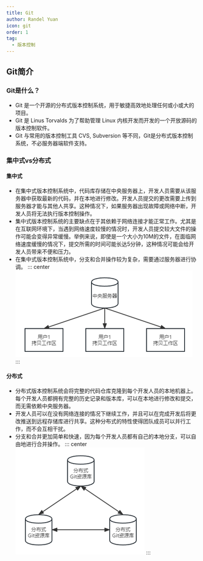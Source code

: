 ```yaml
---
title: Git
author: Randel Yuan
icon: git
order: 1
tag:
  - 版本控制
---
```


 ## Git简介

 ### Git是什么？
 - Git 是一个开源的分布式版本控制系统，用于敏捷高效地处理任何或小或大的项目。
 - Git 是 Linus Torvalds 为了帮助管理 Linux 内核开发而开发的一个开放源码的版本控制软件。
 - Git 与常用的版本控制工具 CVS, Subversion 等不同，Git是分布式版本控制系统，不必服务器端软件支持。

 ### 集中式vs分布式
 #### 集中式
 - 在集中式版本控制系统中，代码库存储在中央服务器上，开发人员需要从该服务器中获取最新的代码，并在本地进行修改。开发人员提交的更改需要上传到服务器才能与其他人共享。这种情况下，如果服务器出现故障或网络中断，开发人员将无法执行版本控制操作。
 - 集中式版本控制系统的主要缺点在于其依赖于网络连接才能正常工作。尤其是在互联网环境下，当遇到网络速度较慢的情况时，开发人员提交较大文件的操作可能会变得异常缓慢。举例来说，即使是一个大小为10M的文件，在面临网络速度缓慢的情况下，提交所需的时间可能长达5分钟，这种情况可能会给开发人员带来不便和压力。
 - 在集中式版本控制系统中，分支和合并操作较为复杂，需要通过服务器进行协调。
::: center
![](img/git_centralized.png)
:::

 #### 分布式
 - 分布式版本控制系统会将完整的代码仓库克隆到每个开发人员的本地机器上。每个开发人员都拥有完整的历史记录和版本库，可以在本地进行修改和提交，而无需依赖中央服务器。
 - 开发人员可以在没有网络连接的情况下继续工作，并且可以在完成开发后将更改推送到远程存储库进行共享。这种分布式的特性使得团队成员可以并行工作，而不会互相干扰。
 - 分支和合并更加简单和快速，因为每个开发人员都有自己的本地分支，可以自由地进行合并操作。
::: center
![](img/git_distributed.png)
:::
